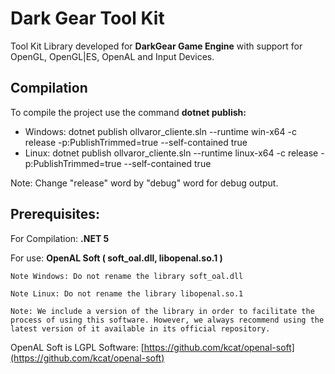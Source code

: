 # Dark Gear Tool Kit
Tool Kit Library developed for **DarkGear Game Engine** with support for OpenGL, OpenGL|ES, OpenAL and Input Devices.

## Compilation
To compile the project use the command **dotnet publish:**
  - Windows: dotnet publish ollvaror_cliente.sln --runtime win-x64 -c release -p:PublishTrimmed=true --self-contained true
  - Linux: dotnet publish ollvaror_cliente.sln --runtime linux-x64 -c release -p:PublishTrimmed=true --self-contained true

Note: Change "release" word by "debug" word for debug output.

## Prerequisites:
For Compilation: **.NET 5**

For use: **OpenAL Soft ( soft_oal.dll, libopenal.so.1 )**

`Note Windows: Do not rename the library soft_oal.dll`

`Note Linux: Do not rename the library libopenal.so.1`

`Note: We include a version of the library in order to facilitate the process of using this software. However, we always recommend using the latest version of it available in its official repository.`

OpenAL Soft is LGPL Software:
[https://github.com/kcat/openal-soft](https://github.com/kcat/openal-soft)
